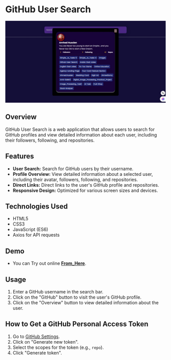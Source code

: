 # GitHub User Search

![GitHub User Search Screenshot](readme-img.jpeg)

## Overview
GitHub User Search is a web application that allows users to search for GitHub profiles and view detailed information about each user, including their followers, following, and repositories.

## Features
- **User Search:** Search for GitHub users by their username.
- **Profile Overview:** View detailed information about a selected user, including their avatar, followers, following, and repositories.
- **Direct Links:** Direct links to the user's GitHub profile and repositories.
- **Responsive Design:** Optimized for various screen sizes and devices.

## Technologies Used
- HTML5
- CSS3
- JavaScript (ES6)
- Axios for API requests

## Demo
- You can Try out  online **[From_Here](https://eng-ahmed-hussien.github.io/Github-User-Search/)**.

## Usage
1. Enter a GitHub username in the search bar.
2. Click on the "GitHub" button to visit the user's GitHub profile.
3. Click on the "Overview" button to view detailed information about the user.

## How to Get a GitHub Personal Access Token
1. Go to [GitHub Settings](https://github.com/settings/tokens).
2. Click on "Generate new token".
3. Select the scopes for the token (e.g., `repo`).
4. Click "Generate token".
